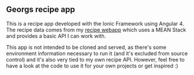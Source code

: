## Georgs recipe app

This is a recipe app developed with the Ionic Framework using Angular 4. The recipe data comes from my [recipe webapp](http://georgs-recipes.herokuapp.com/recipes) which uses a MEAN Stack and provides a basic API I can work with.

This app is not intended to be cloned and served, as there's some environment information necessary to run it (and it's excluded from source control) and it's also very tied to my own recipe API. However, feel free to have a look at the code to use it for your own projects or get inspired :)
